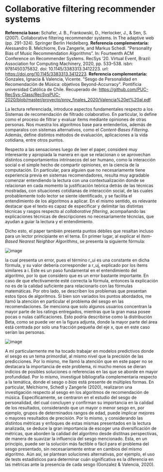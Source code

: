 # Collaborative filtering recommender systems

**Referencia base:** Schafer, J. B., Frankowski, D., Herlocker, J., & Sen, S. (2007). Collaborative filtering recommender systems. In The adaptive web (pp. 291-324). Springer Berlin Heidelberg.
**Referencia complementaria:** Alessandro B. Melchiorre, Eva Zangerle, and Markus Schedl. “Personality Bias of
Music Recommendation Algorithms”. In: Fourteenth ACM Conference on Recommender Systems. RecSys ’20. Virtual Event, Brazil: Association for Computing Machinery, 2020, pp. 533–538. isbn: 9781450375832. doi: 10.1145/3383313.3412223.
url: https://doi.org/10.1145/3383313.3412223.
**Referencia complementaria:** Gonzales, Ignacia & Valencia, Vicente. "Sesgo de Personalidad en Recomendación de Música: objetivos
Beyond-Accurracy". Pontificia universidad Católica de Chile. Recuperado de: https://github.com/PUC-RecSys-Class/RecSysPUC-2020/blob/master/proyecto/proy_finales_2020/Valencia%20et%20al.pdf.

La lectura referenciada, introduce aspectos fundamentales respecto a los Sistemas de recomendación de filtrado colaborativo. En particular, lo define como el proceso de filtrar y evaluar ítems mediante opiniones de otras personas. Nos muestra los algoritmos base para entenderlos, además de comparalos con sistemas alternativos, como el *Content-Bases Filtering*. Además, define distintos métodos de evaluación, aplicaciones a la vida cotidiana, entre otros puntos.

Respecto a las sensaciones luego de leer el paper, consideré muy interesante y apropiada la manera en que se relacionan o se aprovechan distintos comportamientos intrínsecos del ser humano, como la interacción social o el simple hecho de compartir opiniones, en la ciencia de la computación. En particular, para alguien que no necesariamente tiene experiencia previa en sistemas recomendadores, resulta muy agradable comenzar entendiendo la lectura con una contextualización donde se relacionan en cada momento la justificación teórica detrás de las técnicas mostradas, con situaciones cotidianas de interacción social, de las cuales probablemente todo lector se siente identificado, y se facilita el entendimiento de los algoritmos a aplicar. En el mismo sentido, es relevante destacar que el texto es capaz de especificar y delimitar las distintas técnicas y rasgos respecto al *collaborative filtering*, acompañando las explicaciones técnicas de descripciones no necesariamente técncias, que ayudan a guiar la lectura y el entendimiento.

Dicho esto, el paper también presenta puntos débiles que resaltan incluso para un lector principiante en el tema. En primer lugar, al explicar el *Item-Based Nearest Neighbor Algorithms*, se presenta la siguiente fórmula:

![image](https://user-images.githubusercontent.com/42195947/130527787-5ac27c70-d139-47bd-9f49-b9d340e72c57.png)

la cual presenta un error, pues el término r_ui es una constante en dicha fórmula, y su valor debería corresponder a r_uj, explicado por los ítems similares a i. Este es un paso fundamental en el entendimiento del algoritmo, por lo que considero que es un error bastante importante. En caso de que efectivamente esté correcta la fórmula, entonces la explicación no es de la calidad suficiente para relacionarlo con las fórmulas matemáticas.
Por otro lado, se describen los problemas que presentan estos tipos de algoritmos. Si bien son variados los puntos abordados, me llamó la atención en particular el problema del sesgo en las recomendaciones. Se menciona que solo algunos usuarios concentran la mayor parte de los ratings entregados, mientras que la gran masa posee pocas o nulas calificaciones. Esto podría describirse como la distribución Beta, como se puede ver en la figura adjunta, donde la mayor parte del área está centrada por solo una fracción pequeña del eje x, que en este caso serían las personas.

![image](https://user-images.githubusercontent.com/42195947/130528381-c9532033-6320-4195-b8a3-6df0fb7ff54c.png)

A mí particularmente me ha tocado trabajar en modelos predictivos donde el sesgo es un tema primordial, al mismo nivel que la precisión de las predicciones. Por lo mismo, me llamó la atención que en este paper no se destacara la importancia de este problema, ni mucho menos se dieran indicios de posibles soluciones o referencias en las que se aborde en mayor profundidad.
Por lo mismo, investigué bibliografía complementaria respecto a la temática, donde el sesgo o *bias* está presente de múltiples formas. En particular, Melchiorre, Schedl y Zangerle (2020), realizaron una investigación respecto al sesgo en los algoritmos de recomendación de música. Específicamente, se centraron en el estudio del sesgo de personalidad, del cual concluyen y confirman su importancia en la calidad de los resultados, considerando que un mayor o menor sesgo en, por ejemplo, grupos de determinados rangos de edad, puede implicar mejores o mayores resultados de precisión. Por lo mismo, y considerando las distintos métricas y  enfoques de estas mismas presentados en la lectura analizada, se deduce la gran importancia de escoger una diversificación de métricas, que aborden la calidad del algoritmo desde distitnas perspectivas, de manera de suavizar la influencia del sesgo mencionado. Esta, en un principio, puede ser la solución más factible o fácil para el problema del sesgo presentado, sin necesariamente entrar en cambios del mismo algoritmo. Aún así, se plantean soluciones alternativas, por ejemplo, el uso de tests estadísticos para determinar cuán significativa es la diferencia en las métricas ante la presencia de cada sesgo (Gonzalez & Valencia, 2020).


